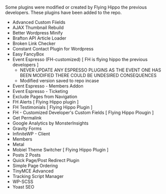 Some plugins were modified or created by Flying Hippo the previous developers.  These plugins have been added to the repo.


- Advanced Custom Fiields
- AJAX Thumbnail Rebuild
- Better Wordpress Minify
- Brafton API Article Loader
- Broken Link Checker
- Constant Contact Plugin for Wordpress
- Easy FancyBox
- Event Espresso (FH-customized) [ FH is flying hippo the previous developers ] 
    - NEVER UPDATE ANY ESPRESSO PLUGINS AS THE EVENT ONE HAS BEEN MODIFIED THERE COULD BE UNDESIRED CONSEQUENCES
    - Modified version saved to repo incase
- Event Espresso - Members Addon
- Event Espresso - Ticketing 
- Exclude Pages from Navigation
- FH Alerts [ Flying Hippo plugin ]
- FH Testimonials [ Flying Hippo Plugin ]
- FH - Customized Developer's Custom Fields [ Flying Hippo Plougin ]
- Get Permalink 
- Google Analytics by MonsterInsights
- Gravity Forms
- InfiniteWP - Client
- Members
- Metal
- Mobiel Theme Switcher [ Flying Hippo Plugin ]
- Posts 2 Posts
- Quick Page/Post Redirect Plugin
- Simple Page Ordering
- TinyMCE Advanced
- Tracking Script Manager
- WP-SCSS
- Yoast SEO